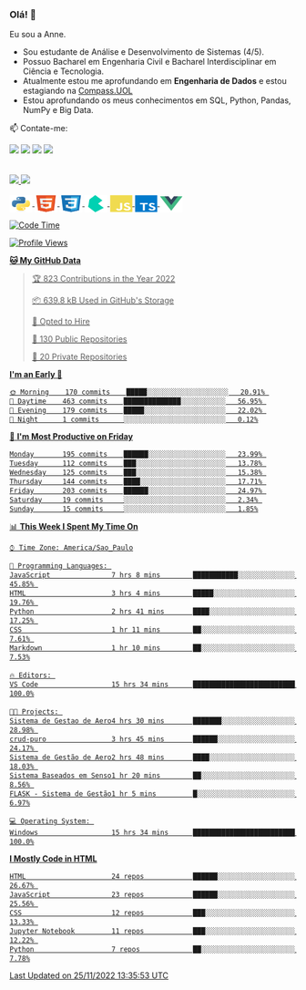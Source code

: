 ### Olá! 👋
Eu sou a Anne. 
- Sou estudante de Análise e Desenvolvimento de Sistemas (4/5).
- Possuo Bacharel em Engenharia Civil e Bacharel Interdisciplinar em Ciência e Tecnologia.
- Atualmente estou me aprofundando em **Engenharia de Dados** e estou estagiando na [Compass.UOL](https://compass.uol/pt/home/) 
- Estou aprofundando os meus conhecimentos em SQL, Python, Pandas, NumPy e Big Data.

📫 Contate-me: 

<div>
<a href="https://www.instagram.com/annekarolinefc/" target="_blank"><img src="https://img.shields.io/badge/-Instagram-%23E4405F?style=for-the-badge&logo=instagram&logoColor=white" target="_blank"></a> 
<a href = "mailto:annekarolinefc@gmail.com"><img src="https://img.shields.io/badge/-Gmail-%23333?style=for-the-badge&logo=gmail&logoColor=white" target="_blank"></a>
<a href="https://www.linkedin.com/in/devannekarolinefc/" target="_blank"><img src="https://img.shields.io/badge/-LinkedIn-%230077B5?style=for-the-badge&logo=linkedin&logoColor=white" target="_blank"></a> 
<a href="https://api.whatsapp.com/send?phone=5533991375118&text=Ol%C3%A1%20Anne!%20" target="_blank"><img src="https://img.shields.io/badge/WhatsApp-25D366?style=for-the-badge&logo=whatsapp&logoColor=white" target="_blank"></a>
</div>

</br>

</br>
<div>
  <a href="https://github.com/annekarolinefc">
  <img height="180em" src="https://github-readme-stats.vercel.app/api?username=annekarolinefc&show_icons=true&theme=dracula&include_all_commits=true&count_private=true"/>
  <img height="180em" src="https://github-readme-stats.vercel.app/api/top-langs/?username=annekarolinefc&layout=compact&langs_count=7&theme=dracula"/>
</div>
  
  <div style="display: inline_block"><br>  
  <img align="center" alt="Anne-Python" height="30" width="40" src="https://raw.githubusercontent.com/devicons/devicon/master/icons/python/python-original.svg">
  <img align="center" alt="Anne-HTML" height="30" width="40" src="https://raw.githubusercontent.com/devicons/devicon/master/icons/html5/html5-original.svg">
  <img align="center" alt="Anne-CSS" height="30" width="40"
 src="https://raw.githubusercontent.com/devicons/devicon/master/icons/css3/css3-original.svg">
  <img align="center" alt="Anne-Bulma" height="30" width="40"
 src="https://github.com/devicons/devicon/blob/master/icons/bulma/bulma-plain.svg">
  <img align="center" alt="Anne-Js" height="30" width="40" src="https://raw.githubusercontent.com/devicons/devicon/master/icons/javascript/javascript-plain.svg">
    <img align="center" alt="Anne-Ts" height="30" width="40" src="https://github.com/devicons/devicon/blob/master/icons/typescript/typescript-original.svg">
      <img align="center" alt="Anne-Vue" height="30" width="40" src="https://github.com/devicons/devicon/blob/master/icons/vuejs/vuejs-original.svg">
</div>
<!--
  <img align="center" alt="Anne-An" height="30" width="40" src="https://github.com/devicons/devicon/blob/master/icons/angularjs/angularjs-original.svg">

-->
</br>
</br>
</br>
<!--START_SECTION:waka-->
![Code Time](http://img.shields.io/badge/Code%20Time-74%20hrs%2046%20mins-blue)

![Profile Views](http://img.shields.io/badge/Profile%20Views-0-blue)

**🐱 My GitHub Data** 

> 🏆 823 Contributions in the Year 2022
 > 
> 📦 639.8 kB Used in GitHub's Storage 
 > 
> 💼 Opted to Hire
 > 
> 📜 130 Public Repositories 
 > 
> 🔑 20 Private Repositories  
 > 
**I'm an Early 🐤** 

```text
🌞 Morning    170 commits    █████░░░░░░░░░░░░░░░░░░░░   20.91% 
🌇 Daytime    463 commits    ██████████████░░░░░░░░░░░   56.95% 
🌃 Evening    179 commits    █████░░░░░░░░░░░░░░░░░░░░   22.02% 
🌙 Night      1 commits      ░░░░░░░░░░░░░░░░░░░░░░░░░   0.12%

```
📅 **I'm Most Productive on Friday** 

```text
Monday       195 commits    ██████░░░░░░░░░░░░░░░░░░░   23.99% 
Tuesday      112 commits    ███░░░░░░░░░░░░░░░░░░░░░░   13.78% 
Wednesday    125 commits    ███░░░░░░░░░░░░░░░░░░░░░░   15.38% 
Thursday     144 commits    ████░░░░░░░░░░░░░░░░░░░░░   17.71% 
Friday       203 commits    ██████░░░░░░░░░░░░░░░░░░░   24.97% 
Saturday     19 commits     ░░░░░░░░░░░░░░░░░░░░░░░░░   2.34% 
Sunday       15 commits     ░░░░░░░░░░░░░░░░░░░░░░░░░   1.85%

```


📊 **This Week I Spent My Time On** 

```text
⌚︎ Time Zone: America/Sao_Paulo

💬 Programming Languages: 
JavaScript               7 hrs 8 mins        ███████████░░░░░░░░░░░░░░   45.85% 
HTML                     3 hrs 4 mins        █████░░░░░░░░░░░░░░░░░░░░   19.76% 
Python                   2 hrs 41 mins       ████░░░░░░░░░░░░░░░░░░░░░   17.25% 
CSS                      1 hr 11 mins        ██░░░░░░░░░░░░░░░░░░░░░░░   7.61% 
Markdown                 1 hr 10 mins        ██░░░░░░░░░░░░░░░░░░░░░░░   7.53%

🔥 Editors: 
VS Code                  15 hrs 34 mins      █████████████████████████   100.0%

🐱‍💻 Projects: 
Sistema de Gestao de Aero4 hrs 30 mins       ███████░░░░░░░░░░░░░░░░░░   28.98% 
crud-puro                3 hrs 45 mins       ██████░░░░░░░░░░░░░░░░░░░   24.17% 
Sistema de Gestão de Aero2 hrs 48 mins       ████░░░░░░░░░░░░░░░░░░░░░   18.03% 
Sistema Baseados em Senso1 hr 20 mins        ██░░░░░░░░░░░░░░░░░░░░░░░   8.56% 
FLASK - Sistema de Gestão1 hr 5 mins         █░░░░░░░░░░░░░░░░░░░░░░░░   6.97%

💻 Operating System: 
Windows                  15 hrs 34 mins      █████████████████████████   100.0%

```

**I Mostly Code in HTML** 

```text
HTML                     24 repos            ██████░░░░░░░░░░░░░░░░░░░   26.67% 
JavaScript               23 repos            ██████░░░░░░░░░░░░░░░░░░░   25.56% 
CSS                      12 repos            ███░░░░░░░░░░░░░░░░░░░░░░   13.33% 
Jupyter Notebook         11 repos            ███░░░░░░░░░░░░░░░░░░░░░░   12.22% 
Python                   7 repos             ██░░░░░░░░░░░░░░░░░░░░░░░   7.78%

```



 Last Updated on 25/11/2022 13:35:53 UTC
<!--END_SECTION:waka-->
  
